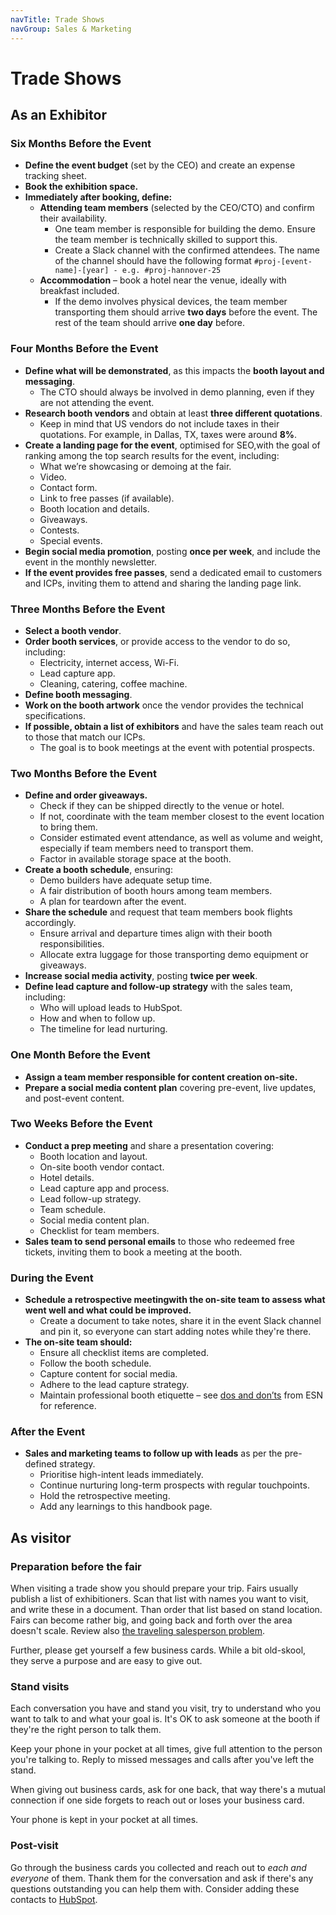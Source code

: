 ```yaml
---
navTitle: Trade Shows
navGroup: Sales & Marketing
---
```


# Trade Shows  

## As an Exhibitor  

### Six Months Before the Event  

- **Define the event budget** (set by the CEO) and create an expense tracking sheet.  
- **Book the exhibition space.**  
- **Immediately after booking, define:**  
  - **Attending team members** (selected by the CEO/CTO) and confirm their availability.  
    - One team member is responsible for building the demo. Ensure the team member is technically skilled to support this.  
    - Create a Slack channel with the confirmed attendees. The name of the channel should have the following format `#proj-[event-name]-[year] - e.g. #proj-hannover-25`
  - **Accommodation** – book a hotel near the venue, ideally with breakfast included.  
    - If the demo involves physical devices, the team member transporting them should arrive **two days** before the event. The rest of the team should arrive **one day** before.  

### Four Months Before the Event  

- **Define what will be demonstrated**, as this impacts the **booth layout and messaging**.  
  - The CTO should always be involved in demo planning, even if they are not attending the event.  
- **Research booth vendors** and obtain at least **three different quotations**.  
  - Keep in mind that US vendors do not include taxes in their quotations. For example, in Dallas, TX, taxes were around **8%**.  
- **Create a landing page for the event**, optimised for SEO,with the goal of ranking among the top search results for the event, including:  
  - What we’re showcasing or demoing at the fair.  
  - Video.  
  - Contact form.  
  - Link to free passes (if available).  
  - Booth location and details.  
  - Giveaways.  
  - Contests.  
  - Special events.  
- **Begin social media promotion**, posting **once per week**, and include the event in the monthly newsletter.  
- **If the event provides free passes**, send a dedicated email to customers and ICPs, inviting them to attend and sharing the landing page link.  

### Three Months Before the Event  

- **Select a booth vendor**.  
- **Order booth services**, or provide access to the vendor to do so, including:  
  - Electricity, internet access, Wi-Fi.  
  - Lead capture app.  
  - Cleaning, catering, coffee machine.  
- **Define booth messaging**.  
- **Work on the booth artwork** once the vendor provides the technical specifications.  
- **If possible, obtain a list of exhibitors** and have the sales team reach out to those that match our ICPs.  
  - The goal is to book meetings at the event with potential prospects.  

### Two Months Before the Event  

- **Define and order giveaways.**  
  - Check if they can be shipped directly to the venue or hotel.  
  - If not, coordinate with the team member closest to the event location to bring them.  
  - Consider estimated event attendance, as well as volume and weight, especially if team members need to transport them.  
  - Factor in available storage space at the booth.  
- **Create a booth schedule**, ensuring:  
  - Demo builders have adequate setup time.  
  - A fair distribution of booth hours among team members.
  - A plan for teardown after the event.  
- **Share the schedule** and request that team members book flights accordingly.  
  - Ensure arrival and departure times align with their booth responsibilities.  
  - Allocate extra luggage for those transporting demo equipment or giveaways.  
- **Increase social media activity**, posting **twice per week**.  
- **Define lead capture and follow-up strategy** with the sales team, including:  
  - Who will upload leads to HubSpot.  
  - How and when to follow up.  
  - The timeline for lead nurturing.  

### One Month Before the Event  

- **Assign a team member responsible for content creation on-site.**  
- **Prepare a social media content plan** covering pre-event, live updates, and post-event content.  

### Two Weeks Before the Event  

- **Conduct a prep meeting** and share a presentation covering:  
  - Booth location and layout.  
  - On-site booth vendor contact.  
  - Hotel details.  
  - Lead capture app and process.  
  - Lead follow-up strategy.  
  - Team schedule.  
  - Social media content plan.  
  - Checklist for team members.  
- **Sales team to send personal emails** to those who redeemed free tickets, inviting them to book a meeting at the booth.  

### During the Event  

- **Schedule a retrospective meetingwith the on-site team to assess what went well and what could be improved.**
    - Create a document to take notes, share it in the event Slack channel and pin it, so everyone can start adding notes while they're there. 
- **The on-site team should:**  
  - Ensure all checklist items are completed.  
  - Follow the booth schedule.  
  - Capture content for social media.  
  - Adhere to the lead capture strategy.  
  - Maintain professional booth etiquette – see [dos and don’ts](https://www.esntradeshow.com/dos-and-donts-of-trade-show-exhibiting/) from ESN for reference.

### After the Event  

- **Sales and marketing teams to follow up with leads** as per the pre-defined strategy.  
  - Prioritise high-intent leads immediately.  
  - Continue nurturing long-term prospects with regular touchpoints. 
  - Hold the retrospective meeting.
  - Add any learnings to this handbook page.

## As visitor

### Preparation before the fair

When visiting a trade show you should prepare your trip. Fairs usually publish a
list of exhibitioners. Scan that list with names you want to visit, and write
these in a document. Than order that list based on stand location. Fairs can
become rather big, and going back and forth over the area doesn't scale. Review
also [the traveling salesperson problem](https://en.wikipedia.org/wiki/Travelling_salesman_problem).

Further, please get yourself a few business cards. While a bit old-skool, they
serve a purpose and are easy to give out.

### Stand visits

Each conversation you have and stand you visit, try to understand who you want
to talk to and what your goal is. It's OK to ask someone at the booth if they're
the right person to talk them.

Keep your phone in your pocket at all times, give full attention to the person
you're talking to. Reply to missed messages and calls after you've left the
stand.

When giving out business cards, ask for one back, that way there's a mutual
connection if one side forgets to reach out or loses your business card.

Your phone is kept in your pocket at all times. 

### Post-visit

Go through the business cards you collected and reach out to _each and everyone_
of them. Thank them for the conversation and ask if there's any questions
outstanding you can help them with. Consider adding these contacts to [HubSpot](/handbook/customer/hubspot/).
